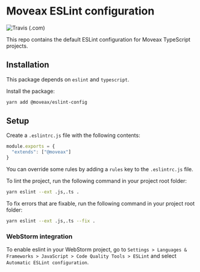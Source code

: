 
# Moveax ESLint configuration

![Travis (.com)](https://img.shields.io/travis/com/moveaxlab/eslint-config)

This repo contains the default ESLint configuration for Moveax TypeScript projects.

## Installation

This package depends on `eslint` and `typescript`.

Install the package:

```bash
yarn add @moveax/eslint-config
```

## Setup

Create a `.eslintrc.js` file with the following contents:

```js
module.exports = {
  "extends": ["@moveax"]
}
```

You can override some rules by adding a `rules` key to the `.eslintrc.js` file.

To lint the project, run the following command in your project root folder:

```bash
yarn eslint --ext .js,.ts .
```

To fix errors that are fixable, run the following command in your project root folder:

```bash
yarn eslint --ext .js,.ts --fix .
```

### WebStorm integration

To enable eslint in your WebStorm project, go to `Settings > Languages & Frameworks > JavaScript > Code Quality Tools > ESLint`
and select `Automatic ESLint configuration`.

